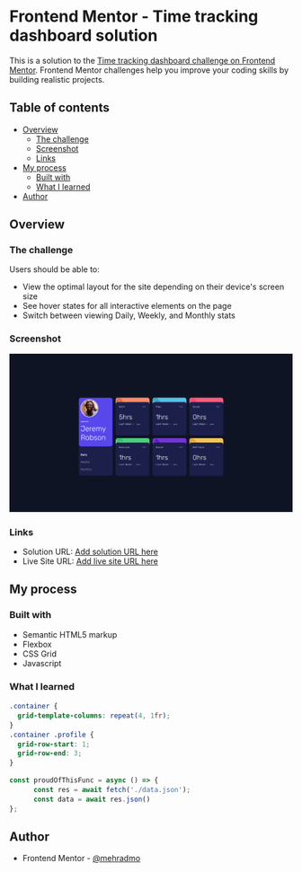 # Frontend Mentor - Time tracking dashboard solution

This is a solution to the [Time tracking dashboard challenge on Frontend Mentor](https://www.frontendmentor.io/challenges/time-tracking-dashboard-UIQ7167Jw). Frontend Mentor challenges help you improve your coding skills by building realistic projects.

## Table of contents

- [Overview](#overview)
  - [The challenge](#the-challenge)
  - [Screenshot](#screenshot)
  - [Links](#links)
- [My process](#my-process)
  - [Built with](#built-with)
  - [What I learned](#what-i-learned)
- [Author](#author)

## Overview

### The challenge

Users should be able to:

- View the optimal layout for the site depending on their device's screen size
- See hover states for all interactive elements on the page
- Switch between viewing Daily, Weekly, and Monthly stats

### Screenshot

![](design/Screenshot%202023-06-10%20at%2014-02-06%20Frontend%20Mentor%20Time%20tracking%20dashboard.png)

### Links

- Solution URL: [Add solution URL here]([https://your-solution-url.com](https://github.com/mehradmo/Time-tracking-dashboard.gihub.io))
- Live Site URL: [Add live site URL here]([https://your-live-site-url.com](https://mehradmo.github.io/Time-tracking-dashboard.gihub.io/))

## My process

### Built with

- Semantic HTML5 markup
- Flexbox
- CSS Grid
- Javascript

### What I learned

```css
.container {
  grid-template-columns: repeat(4, 1fr);
}
.container .profile {
  grid-row-start: 1;
  grid-row-end: 3;
}
```

```js
const proudOfThisFunc = async () => {
      const res = await fetch('./data.json');
      const data = await res.json()
};
```
## Author
- Frontend Mentor - [@mehradmo](https://www.frontendmentor.io/profile/mehradmo)
